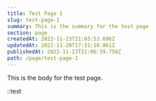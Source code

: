 ```yaml
---
title: Test Page 1
slug: test-page-1
summary: This is the summary for the test page
section: page
createdAt: 2022-11-23T21:03:53.696Z
updatedAt: 2022-11-28T17:31:10.861Z
publishedAt: 2022-11-23T21:06:39.750Z
path: /page/test-page-1
---
```


This is the body for the test page.

::test
